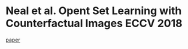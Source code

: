 # Neal et al. Opent Set Learning with Counterfactual Images ECCV 2018

[paper](https://openaccess.thecvf.com/content_ECCV_2018/papers/Lawrence_Neal_Open_Set_Learning_ECCV_2018_paper.pdf)

